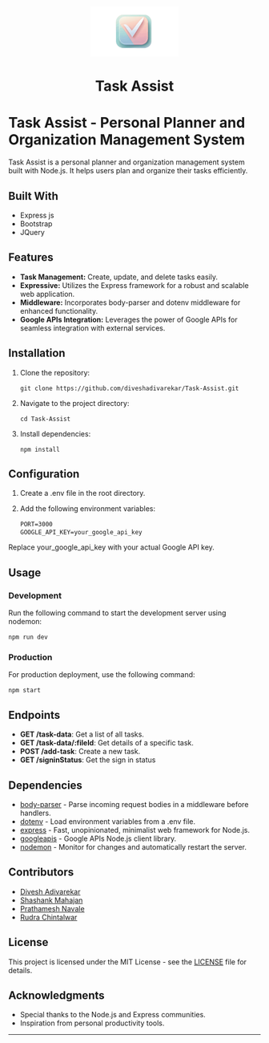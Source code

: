<br />
<div align="center">
  <a href="https://github.com/othneildrew/Best-README-Template">
    <img src="public/assets/images/logo.svg" alt="Logo" height="100">
  </a>
  <h1 align="center">Task Assist</h1>
</div>

# Task Assist - Personal Planner and Organization Management System

Task Assist is a personal planner and organization management system built with Node.js. It helps users plan and organize their tasks efficiently.

## Built With

- Express js
- Bootstrap
- JQuery

## Features

- **Task Management:** Create, update, and delete tasks easily.
- **Expressive:** Utilizes the Express framework for a robust and scalable web application.
- **Middleware:** Incorporates body-parser and dotenv middleware for enhanced functionality.
- **Google APIs Integration:** Leverages the power of Google APIs for seamless integration with external services.

## Installation

1. Clone the repository:

   ```
   git clone https://github.com/diveshadivarekar/Task-Assist.git
   ```

2. Navigate to the project directory:

   ```
   cd Task-Assist
   ```

3. Install dependencies:
   ```
   npm install
   ```

## Configuration

1. Create a .env file in the root directory.

2. Add the following environment variables:

   ```
   PORT=3000
   GOOGLE_API_KEY=your_google_api_key
   ```

Replace your_google_api_key with your actual Google API key.

## Usage

### Development

Run the following command to start the development server using nodemon:

    npm run dev

### Production

For production deployment, use the following command:

    npm start

## Endpoints

- **GET /task-data**: Get a list of all tasks.
- **GET /task-data/:fileId**: Get details of a specific task.
- **POST /add-task**: Create a new task.
- **GET /signinStatus**: Get the sign in status

## Dependencies

- [body-parser](https://www.npmjs.com/package/body-parser) - Parse incoming request bodies in a middleware before handlers.
- [dotenv](https://www.npmjs.com/package/dotenv) - Load environment variables from a .env file.
- [express](https://www.npmjs.com/package/express) - Fast, unopinionated, minimalist web framework for Node.js.
- [googleapis](https://www.npmjs.com/package/googleapis) - Google APIs Node.js client library.
- [nodemon](https://www.npmjs.com/package/nodemon) - Monitor for changes and automatically restart the server.

## Contributors

- [Divesh Adivarekar](https://github.com/diveshadivarekar)
- [Shashank Mahajan](https://github.com/shashankmahajan200)
- [Prathamesh Navale](https://github.com/navalepratham18)
- [Rudra Chintalwar](https://github.com/RudraChintalwar)

## License

This project is licensed under the MIT License - see the [LICENSE](/LICENSE) file for details.

## Acknowledgments

- Special thanks to the Node.js and Express communities.
- Inspiration from personal productivity tools.
<hr><br>
